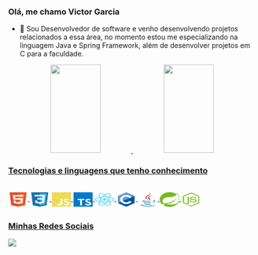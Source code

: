 ### Olá, me chamo Victor Garcia

- 🌱 Sou Desenvolvedor de software e venho desenvolvendo projetos relacionados a essa área, no momento estou me especializando na linguagem Java e Spring Framework, além de desenvolver projetos em C para a faculdade. 

<div align="center">
  <a href="https://github.com/victorgarciadss">
  <img height="180em" width="45%" src="https://github-readme-stats.vercel.app/api?username=victorgarciadss&show_icons=true&theme=midnight-purple&include_all_commits=true&count_private=true"/>
  <img height="180em" width="45%" src="https://github-readme-stats.vercel.app/api/top-langs/?username=victorgarciadss&layout=compact&langs_count=7&theme=midnight-purple"/>
</div>

### Tecnologias e linguagens que tenho conhecimento

<div style="display: inline_block"><br>
  <img align="center" alt="Victor-HTML" height="30" width="40" src="https://raw.githubusercontent.com/devicons/devicon/master/icons/html5/html5-original.svg">
  <img align="center" alt="Victor-CSS" height="30" width="40" src="https://raw.githubusercontent.com/devicons/devicon/master/icons/css3/css3-original.svg">
  <img align="center" alt="Victor-Js" height="30" width="40" src="https://raw.githubusercontent.com/devicons/devicon/master/icons/javascript/javascript-plain.svg">
  <img align="center" alt="Victor-Js" height="30" width="40" src="https://raw.githubusercontent.com/devicons/devicon/master/icons/typescript/typescript-plain.svg">
  <img align="center" alt="Victor-React" height="30" width="40" src="https://raw.githubusercontent.com/devicons/devicon/master/icons/react/react-original.svg">
  <img align="center" alt="Victor-C" height="30" width="40" src="https://raw.githubusercontent.com/devicons/devicon/master/icons/c/c-original.svg">
  <img align="center" alt="Victor-Java" height="30" width="40" src="https://raw.githubusercontent.com/devicons/devicon/master/icons/java/java-original.svg">
  <img align="center" alt="Victor-Java" height="30" width="40" src="https://raw.githubusercontent.com/devicons/devicon/master/icons/spring/spring-original.svg">
  <img align="center" alt="Victor-Node" height="30" width="40" src="https://raw.githubusercontent.com/devicons/devicon/master/icons/nodejs/nodejs-original.svg">
</div>

##

### Minhas Redes Sociais

<div>
 <a href="https://www.linkedin.com/in/victor-garcia-27184a22b/" target="_blank"><img src="https://img.shields.io/badge/LinkedIn-0077B5?style=for-the-badge&logo=linkedin&logoColor=white" target="_blank"></a>
</div>
